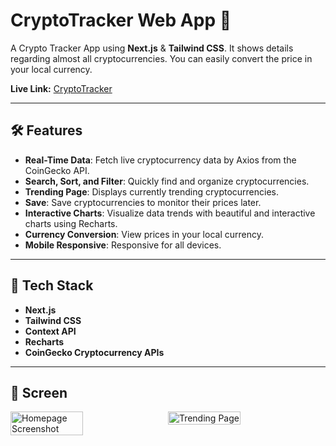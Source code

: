# CryptoTracker Web App 🌟

A Crypto Tracker App using **Next.js** & **Tailwind CSS**. It shows details regarding almost all cryptocurrencies. You can easily convert the price in your local currency.

**Live Link:** [CryptoTracker](https://crypto-tracker-ten-taupe.vercel.app/)

---

## 🛠 Features

- **Real-Time Data**: Fetch live cryptocurrency data by Axios from the CoinGecko API.
- **Search, Sort, and Filter**: Quickly find and organize cryptocurrencies.
- **Trending Page**: Displays currently trending cryptocurrencies.
- **Save**: Save cryptocurrencies to monitor their prices later.
- **Interactive Charts**: Visualize data trends with beautiful and interactive charts using Recharts.
- **Currency Conversion**: View prices in your local currency.
- **Mobile Responsive**: Responsive for all devices.

---

## 🚀 Tech Stack

- **Next.js**
- **Tailwind CSS**
- **Context API**
- **Recharts**
- **CoinGecko Cryptocurrency APIs**

---

## 📸 Screen

<div style="display: flex; flex-wrap: wrap; gap: 10px;">
  <img src="image/ss1.png" alt="Homepage Screenshot" style="width: 48%;" />
  <img src="/image/ss2.png" alt="Trending Page" style="width: 48%;" />
</div>

<!-- ![Homepage](public/image/ss1.png)
![Crypto Details Page](public/image/ss4.png)
![Trending Page](public/image/ss2.png)
![Saved Page](public/image/ss3.png) -->

